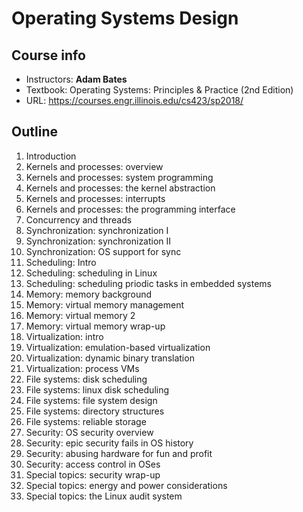 # Operating Systems Design

## Course info

- Instructors: **Adam Bates**
- Textbook: Operating Systems: Principles & Practice (2nd Edition)
- URL: https://courses.engr.illinois.edu/cs423/sp2018/

## Outline

1. Introduction
2. Kernels and processes: overview
3. Kernels and processes: system programming
4. Kernels and processes: the kernel abstraction
5. Kernels and processes: interrupts
6. Kernels and processes: the programming interface
7. Concurrency and threads
8. Synchronization: synchronization I
9. Synchronization: synchronization II
10. Synchronization: OS support for sync
11. Scheduling: Intro
12. Scheduling: scheduling in Linux
13. Scheduling: scheduling priodic tasks in embedded systems
14. Memory: memory background
15. Memory: virtual memory management
16. Memory: virtual memory 2
17. Memory: virtual memory wrap-up
18. Virtualization: intro
19. Virtualization: emulation-based virtualization
20. Virtualization: dynamic binary translation
21. Virtualization: process VMs
22. File systems: disk scheduling
23. File systems: linux disk scheduling
24. File systems: file system design
25. File systems: directory structures
26. File systems: reliable storage
27. Security: OS security overview
28. Security: epic security fails in OS history
29. Security: abusing hardware for fun and profit
30. Security: access control in OSes
31. Special topics: security wrap-up
32. Special topics: energy and power considerations
33. Special topics: the Linux audit system
